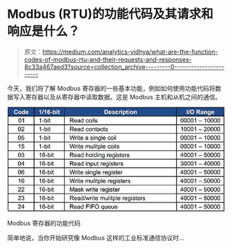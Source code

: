 # Modbus (RTU)的功能代码及其请求和响应是什么？

> 原文：<https://medium.com/analytics-vidhya/what-are-the-function-codes-of-modbus-rtu-and-their-requests-and-responses-8c33a467aed3?source=collection_archive---------0----------------------->

今天，我们将了解 Modbus 寄存器的一些基本功能，例如如何使用功能代码将数据写入寄存器以及从寄存器中读取数据。这是 Modbus 主机和从机之间的通信。

![](img/fa02f1564a709bb3825a3a897190fee1.png)

Modbus 寄存器的功能代码

简单地说，当你开始研究像 Modbus 这样的工业标准通信协议时…